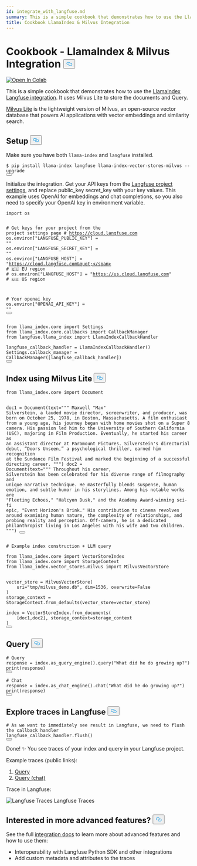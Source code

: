 ```yaml
---
id: integrate_with_langfuse.md
summary: This is a simple cookbook that demonstrates how to use the LlamaIndex Langfuse integration. It uses Milvus Lite to store the documents and Query.
title: Cookbook LlamaIndex & Milvus Integration
---
```


<h1 id="Cookbook---LlamaIndex--Milvus-Integration" class="common-anchor-header">Cookbook - LlamaIndex &amp; Milvus Integration
    <button data-href="#Cookbook---LlamaIndex--Milvus-Integration" class="anchor-icon">
      <svg
        aria-hidden="true"
        focusable="false"
        height="20"
        version="1.1"
        viewBox="0 0 16 16"
        width="16"
      >
        <path
          fill="#0092E4"
          fill-rule="evenodd"
          d="M4 9h1v1H4c-1.5 0-3-1.69-3-3.5S2.55 3 4 3h4c1.45 0 3 1.69 3 3.5 0 1.41-.91 2.72-2 3.25V8.59c.58-.45 1-1.27 1-2.09C10 5.22 8.98 4 8 4H4c-.98 0-2 1.22-2 2.5S3 9 4 9zm9-3h-1v1h1c1 0 2 1.22 2 2.5S13.98 12 13 12H9c-.98 0-2-1.22-2-2.5 0-.83.42-1.64 1-2.09V6.25c-1.09.53-2 1.84-2 3.25C6 11.31 7.55 13 9 13h4c1.45 0 3-1.69 3-3.5S14.5 6 13 6z"
        ></path>
      </svg>
    </button></h1><p><a target="_blank" href="https://colab.research.google.com/github/langfuse/langfuse-docs/blob/main/cookbook/integration_llama-index_milvus-lite.ipynb">
<img src="https://colab.research.google.com/assets/colab-badge.svg" alt="Open In Colab"/>
</a></p>
<p>This is a simple cookbook that demonstrates how to use the <a href="https://langfuse.com/docs/integrations/llama-index/get-started">LlamaIndex Langfuse integration</a>. It uses Milvus Lite to store the documents and Query.</p>
<p><a href="https://github.com/milvus-io/milvus-lite/">Milvus Lite</a> is the lightweight version of Milvus, an open-source vector database that powers AI applications with vector embeddings and similarity search.</p>
<h2 id="Setup" class="common-anchor-header">Setup
    <button data-href="#Setup" class="anchor-icon">
      <svg
        aria-hidden="true"
        focusable="false"
        height="20"
        version="1.1"
        viewBox="0 0 16 16"
        width="16"
      >
        <path
          fill="#0092E4"
          fill-rule="evenodd"
          d="M4 9h1v1H4c-1.5 0-3-1.69-3-3.5S2.55 3 4 3h4c1.45 0 3 1.69 3 3.5 0 1.41-.91 2.72-2 3.25V8.59c.58-.45 1-1.27 1-2.09C10 5.22 8.98 4 8 4H4c-.98 0-2 1.22-2 2.5S3 9 4 9zm9-3h-1v1h1c1 0 2 1.22 2 2.5S13.98 12 13 12H9c-.98 0-2-1.22-2-2.5 0-.83.42-1.64 1-2.09V6.25c-1.09.53-2 1.84-2 3.25C6 11.31 7.55 13 9 13h4c1.45 0 3-1.69 3-3.5S14.5 6 13 6z"
        ></path>
      </svg>
    </button></h2><p>Make sure you have both <code>llama-index</code> and <code>langfuse</code> installed.</p>
<pre><code class="language-python">$ pip install llama-index langfuse llama-index-vector-stores-milvus --upgrade
<button class="copy-code-btn"></button></code></pre>
<p>Initialize the integration. Get your API keys from the <a href="https://cloud.langfuse.com">Langfuse project settings</a>, and replace public_key secret_key with your key values. This example uses OpenAI for embeddings and chat completions, so you also need to specify your OpenAI key in environment variable.</p>
<pre><code class="language-python"><span class="hljs-keyword">import</span> os

<span class="hljs-comment"># Get keys for your project from the project settings page</span>
<span class="hljs-comment"># https://cloud.langfuse.com</span>
os.environ[<span class="hljs-string">&quot;LANGFUSE_PUBLIC_KEY&quot;</span>] = <span class="hljs-string">&quot;&quot;</span>
os.environ[<span class="hljs-string">&quot;LANGFUSE_SECRET_KEY&quot;</span>] = <span class="hljs-string">&quot;&quot;</span>
os.environ[<span class="hljs-string">&quot;LANGFUSE_HOST&quot;</span>] = <span class="hljs-string">&quot;https://cloud.langfuse.com&quot;</span> <span class="hljs-comment"># 🇪🇺 EU region</span>
<span class="hljs-comment"># os.environ[&quot;LANGFUSE_HOST&quot;] = &quot;https://us.cloud.langfuse.com&quot; # 🇺🇸 US region</span>

<span class="hljs-comment"># Your openai key</span>
os.environ[<span class="hljs-string">&quot;OPENAI_API_KEY&quot;</span>] = <span class="hljs-string">&quot;&quot;</span>
<button class="copy-code-btn"></button></code></pre>
<pre><code class="language-python"><span class="hljs-keyword">from</span> llama_index.<span class="hljs-property">core</span> <span class="hljs-keyword">import</span> <span class="hljs-title class_">Settings</span>
<span class="hljs-keyword">from</span> llama_index.<span class="hljs-property">core</span>.<span class="hljs-property">callbacks</span> <span class="hljs-keyword">import</span> <span class="hljs-title class_">CallbackManager</span>
<span class="hljs-keyword">from</span> langfuse.<span class="hljs-property">llama_index</span> <span class="hljs-keyword">import</span> <span class="hljs-title class_">LlamaIndexCallbackHandler</span>
 
langfuse_callback_handler = <span class="hljs-title class_">LlamaIndexCallbackHandler</span>()
<span class="hljs-title class_">Settings</span>.<span class="hljs-property">callback_manager</span> = <span class="hljs-title class_">CallbackManager</span>([langfuse_callback_handler])
<button class="copy-code-btn"></button></code></pre>
<h2 id="Index-using-Milvus-Lite" class="common-anchor-header">Index using Milvus Lite
    <button data-href="#Index-using-Milvus-Lite" class="anchor-icon">
      <svg
        aria-hidden="true"
        focusable="false"
        height="20"
        version="1.1"
        viewBox="0 0 16 16"
        width="16"
      >
        <path
          fill="#0092E4"
          fill-rule="evenodd"
          d="M4 9h1v1H4c-1.5 0-3-1.69-3-3.5S2.55 3 4 3h4c1.45 0 3 1.69 3 3.5 0 1.41-.91 2.72-2 3.25V8.59c.58-.45 1-1.27 1-2.09C10 5.22 8.98 4 8 4H4c-.98 0-2 1.22-2 2.5S3 9 4 9zm9-3h-1v1h1c1 0 2 1.22 2 2.5S13.98 12 13 12H9c-.98 0-2-1.22-2-2.5 0-.83.42-1.64 1-2.09V6.25c-1.09.53-2 1.84-2 3.25C6 11.31 7.55 13 9 13h4c1.45 0 3-1.69 3-3.5S14.5 6 13 6z"
        ></path>
      </svg>
    </button></h2><pre><code class="language-python"><span class="hljs-keyword">from</span> llama_index.core <span class="hljs-keyword">import</span> Document

doc1 = Document(text=<span class="hljs-string">&quot;&quot;&quot;
Maxwell &quot;Max&quot; Silverstein, a lauded movie director, screenwriter, and producer, was born on October 25, 1978, in Boston, Massachusetts. A film enthusiast from a young age, his journey began with home movies shot on a Super 8 camera. His passion led him to the University of Southern California (USC), majoring in Film Production. Eventually, he started his career as an assistant director at Paramount Pictures. Silverstein&#x27;s directorial debut, “Doors Unseen,” a psychological thriller, earned him recognition at the Sundance Film Festival and marked the beginning of a successful directing career.
&quot;&quot;&quot;</span>)
doc2 = Document(text=<span class="hljs-string">&quot;&quot;&quot;
Throughout his career, Silverstein has been celebrated for his diverse range of filmography and unique narrative technique. He masterfully blends suspense, human emotion, and subtle humor in his storylines. Among his notable works are &quot;Fleeting Echoes,&quot; &quot;Halcyon Dusk,&quot; and the Academy Award-winning sci-fi epic, &quot;Event Horizon&#x27;s Brink.&quot; His contribution to cinema revolves around examining human nature, the complexity of relationships, and probing reality and perception. Off-camera, he is a dedicated philanthropist living in Los Angeles with his wife and two children.
&quot;&quot;&quot;</span>)
<button class="copy-code-btn"></button></code></pre>
<pre><code class="language-python"><span class="hljs-comment"># Example index construction + LLM query</span>

<span class="hljs-keyword">from</span> llama_index.core <span class="hljs-keyword">import</span> VectorStoreIndex
<span class="hljs-keyword">from</span> llama_index.core <span class="hljs-keyword">import</span> StorageContext
<span class="hljs-keyword">from</span> llama_index.vector_stores.milvus <span class="hljs-keyword">import</span> MilvusVectorStore


vector_store = MilvusVectorStore(
    uri=<span class="hljs-string">&quot;tmp/milvus_demo.db&quot;</span>, dim=<span class="hljs-number">1536</span>, overwrite=<span class="hljs-literal">False</span>
)
storage_context = StorageContext.from_defaults(vector_store=vector_store)

index = VectorStoreIndex.from_documents(
    [doc1,doc2], storage_context=storage_context
)
<button class="copy-code-btn"></button></code></pre>
<h2 id="Query" class="common-anchor-header">Query
    <button data-href="#Query" class="anchor-icon">
      <svg
        aria-hidden="true"
        focusable="false"
        height="20"
        version="1.1"
        viewBox="0 0 16 16"
        width="16"
      >
        <path
          fill="#0092E4"
          fill-rule="evenodd"
          d="M4 9h1v1H4c-1.5 0-3-1.69-3-3.5S2.55 3 4 3h4c1.45 0 3 1.69 3 3.5 0 1.41-.91 2.72-2 3.25V8.59c.58-.45 1-1.27 1-2.09C10 5.22 8.98 4 8 4H4c-.98 0-2 1.22-2 2.5S3 9 4 9zm9-3h-1v1h1c1 0 2 1.22 2 2.5S13.98 12 13 12H9c-.98 0-2-1.22-2-2.5 0-.83.42-1.64 1-2.09V6.25c-1.09.53-2 1.84-2 3.25C6 11.31 7.55 13 9 13h4c1.45 0 3-1.69 3-3.5S14.5 6 13 6z"
        ></path>
      </svg>
    </button></h2><pre><code class="language-python"><span class="hljs-comment"># Query</span>
response = index.as_query_engine().query(<span class="hljs-string">&quot;What did he do growing up?&quot;</span>)
<span class="hljs-built_in">print</span>(response)
<button class="copy-code-btn"></button></code></pre>
<pre><code class="language-python"><span class="hljs-comment"># Chat</span>
response = index.as_chat_engine().chat(<span class="hljs-string">&quot;What did he do growing up?&quot;</span>)
<span class="hljs-built_in">print</span>(response)
<button class="copy-code-btn"></button></code></pre>
<h2 id="Explore-traces-in-Langfuse" class="common-anchor-header">Explore traces in Langfuse
    <button data-href="#Explore-traces-in-Langfuse" class="anchor-icon">
      <svg
        aria-hidden="true"
        focusable="false"
        height="20"
        version="1.1"
        viewBox="0 0 16 16"
        width="16"
      >
        <path
          fill="#0092E4"
          fill-rule="evenodd"
          d="M4 9h1v1H4c-1.5 0-3-1.69-3-3.5S2.55 3 4 3h4c1.45 0 3 1.69 3 3.5 0 1.41-.91 2.72-2 3.25V8.59c.58-.45 1-1.27 1-2.09C10 5.22 8.98 4 8 4H4c-.98 0-2 1.22-2 2.5S3 9 4 9zm9-3h-1v1h1c1 0 2 1.22 2 2.5S13.98 12 13 12H9c-.98 0-2-1.22-2-2.5 0-.83.42-1.64 1-2.09V6.25c-1.09.53-2 1.84-2 3.25C6 11.31 7.55 13 9 13h4c1.45 0 3-1.69 3-3.5S14.5 6 13 6z"
        ></path>
      </svg>
    </button></h2><pre><code class="language-python"><span class="hljs-comment"># As we want to immediately see result in Langfuse, we need to flush the callback handler</span>
langfuse_callback_handler.flush()
<button class="copy-code-btn"></button></code></pre>
<p>Done! ✨ You see traces of your index and query in your Langfuse project.</p>
<p>Example traces (public links):</p>
<ol>
<li><a href="https://cloud.langfuse.com/project/cloramnkj0002jz088vzn1ja4/traces/2b26fc72-044f-4b0b-a3c3-485328975161">Query</a></li>
<li><a href="https://cloud.langfuse.com/project/cloramnkj0002jz088vzn1ja4/traces/72503163-2b25-4693-9cc9-56190b8e32b9">Query (chat)</a></li>
</ol>
<p>Trace in Langfuse:</p>
<p>
  <span class="img-wrapper">
    <img src="https://static.langfuse.com/llamaindex-langfuse-docs.gif" alt="Langfuse Traces" class="doc-image" id="langfuse-traces" />
    <span>Langfuse Traces</span>
  </span>
</p>
<h2 id="Interested-in-more-advanced-features" class="common-anchor-header">Interested in more advanced features?
    <button data-href="#Interested-in-more-advanced-features" class="anchor-icon">
      <svg
        aria-hidden="true"
        focusable="false"
        height="20"
        version="1.1"
        viewBox="0 0 16 16"
        width="16"
      >
        <path
          fill="#0092E4"
          fill-rule="evenodd"
          d="M4 9h1v1H4c-1.5 0-3-1.69-3-3.5S2.55 3 4 3h4c1.45 0 3 1.69 3 3.5 0 1.41-.91 2.72-2 3.25V8.59c.58-.45 1-1.27 1-2.09C10 5.22 8.98 4 8 4H4c-.98 0-2 1.22-2 2.5S3 9 4 9zm9-3h-1v1h1c1 0 2 1.22 2 2.5S13.98 12 13 12H9c-.98 0-2-1.22-2-2.5 0-.83.42-1.64 1-2.09V6.25c-1.09.53-2 1.84-2 3.25C6 11.31 7.55 13 9 13h4c1.45 0 3-1.69 3-3.5S14.5 6 13 6z"
        ></path>
      </svg>
    </button></h2><p>See the full <a href="https://langfuse.com/docs/integrations/llama-index/get-started">integration docs</a> to learn more about advanced features and how to use them:</p>
<ul>
<li>Interoperability with Langfuse Python SDK and other integrations</li>
<li>Add custom metadata and attributes to the traces</li>
</ul>
